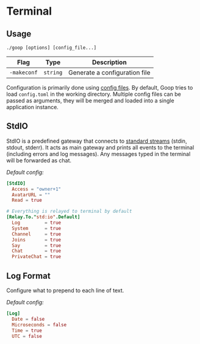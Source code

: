 Terminal
========

Usage
-----

`./goop [options] [config_file...]`

|    Flag   |  Type  | Description |
|-----------|--------|-------------|
|`-makeconf`|`string`|Generate a configuration file|

Configuration is primarily done using [config files](config.md). By default, Goop tries to load `config.toml` in the working directory.  Multiple config files can be passed as arguments, they will be merged and loaded into a single application instance.


StdIO
-----

StdIO is a predefined gateway that connects to [standard streams](https://en.wikipedia.org/wiki/Standard_streams) (stdin, stdout, stderr). It acts as main gateway and prints all events to the terminal (including errors and log messages). Any messages typed in the terminal will be forwarded as chat.

_Default config:_
```toml
[StdIO]
  Access = "owner+1"
  AvatarURL = ""
  Read = true

# Everything is relayed to terminal by default
[Relay.To."std:io".Default]
  Log         = true
  System      = true
  Channel     = true
  Joins       = true
  Say         = true
  Chat        = true
  PrivateChat = true
```


Log Format
----------

Configure what to prepend to each line of text.

_Default config:_
```toml
[Log]
  Date = false
  Microseconds = false
  Time = true
  UTC = false
```

